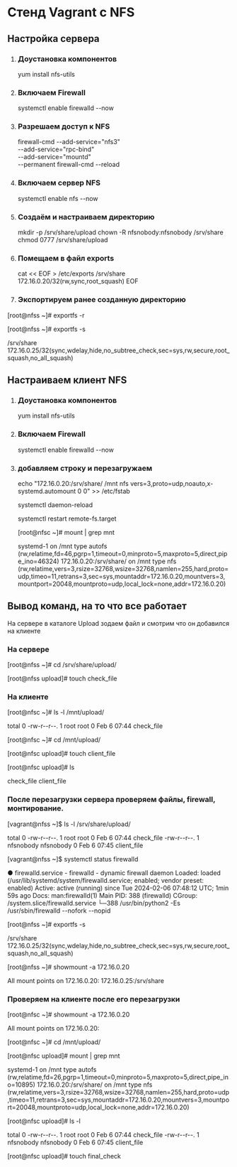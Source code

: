 # Стенд Vagrant с NFS
## Настройка сервера                                                                        

1. ### Доустановка компонентов
   yum install nfs-utils
3. ### Включаем Firewall
     systemctl enable firewalld --now 
4. ### Разрешаем доступ к NFS
     firewall-cmd --add-service="nfs3" \
     --add-service="rpc-bind" \
     --add-service="mountd" \
     --permanent 
     firewall-cmd --reload

5. ### Включаем сервер NFS
     systemctl enable nfs --now 
6. ### Cоздаём и настраиваем директорию
   mkdir -p /srv/share/upload 
   chown -R nfsnobody:nfsnobody /srv/share 
   chmod 0777 /srv/share/upload 

7. ### Помещаем в файл exports
   cat << EOF > /etc/exports 
   /srv/share 172.16.0.20/32(rw,sync,root_squash)
   EOF
8. ### Экспортируем ранее созданную директорию
[root@nfss ~]# exportfs -r

[root@nfss ~]# exportfs -s

/srv/share  172.16.0.25/32(sync,wdelay,hide,no_subtree_check,sec=sys,rw,secure,root_squash,no_all_squash)
## Настраиваем клиент NFS 

1. ### Доустановка компонентов
    yum install nfs-utils 

2. ### Включаем Firewall
    systemctl enable firewalld --now 
3. ### добавляем строку и перезагружаем 
    echo "172.16.0.20:/srv/share/ /mnt nfs vers=3,proto=udp,noauto,x-systemd.automount 0 0" >> /etc/fstab

    systemctl daemon-reload 

    systemctl restart remote-fs.target 

    [root@nfsc ~]# mount | grep mnt

    systemd-1 on /mnt type autofs (rw,relatime,fd=46,pgrp=1,timeout=0,minproto=5,maxproto=5,direct,pipe_ino=46324)
    172.16.0.20:/srv/share/ on /mnt type nfs 
    (rw,relatime,vers=3,rsize=32768,wsize=32768,namlen=255,hard,proto=udp,timeo=11,retrans=3,sec=sys,mountaddr=172.16.0.20,mountvers=3,mountport=20048,mountproto=udp,local_lock=none,addr=172.16.0.20)

 ## Вывод команд, на то что все работает
   На сервере в каталоге Upload зодаем файл и смотрим что он добавился на клиенте 
### На сервере
 [root@nfss ~]# cd /srv/share/upload/
 
 [root@nfss upload]# touch check_file

### На клиенте 
 [root@nfsc ~]# ls -l /mnt/upload/
 
 total 0
 -rw-r--r--. 1 root root 0 Feb  6 07:44 check_file
 
 [root@nfsc ~]# cd /mnt/upload/
 
 [root@nfsc upload]# touch client_file
 
 [root@nfsc upload]# ls
 
 check_file  client_file
 ### После перезагрузки сервера проверяем файлы, firewall, монтирование.
 [vagrant@nfss ~]$ ls -l /srv/share/upload/
 
 total 0
-rw-r--r--. 1 root      root      0 Feb  6 07:44 check_file
-rw-r--r--. 1 nfsnobody nfsnobody 0 Feb  6 07:45 client_file

[vagrant@nfss ~]$ systemctl status firewalld

● firewalld.service - firewalld - dynamic firewall daemon
   Loaded: loaded (/usr/lib/systemd/system/firewalld.service; enabled; vendor preset: enabled)
   Active: active (running) since Tue 2024-02-06 07:48:12 UTC; 1min 59s ago
     Docs: man:firewalld(1)
 Main PID: 388 (firewalld)
   CGroup: /system.slice/firewalld.service
           └─388 /usr/bin/python2 -Es /usr/sbin/firewalld --nofork --nopid

 [root@nfss ~]# exportfs -s

/srv/share  172.16.0.25/32(sync,wdelay,hide,no_subtree_check,sec=sys,rw,secure,root_squash,no_all_squash)

[root@nfss ~]# showmount -a 172.16.0.20

All mount points on 172.16.0.20:
172.16.0.25:/srv/share

### Проверяем на клиенте после его перезагрузки 
[root@nfsc ~]# showmount -a 172.16.0.20

All mount points on 172.16.0.20:

[root@nfsc ~]# cd /mnt/upload/

[root@nfsc upload]# mount | grep mnt

systemd-1 on /mnt type autofs (rw,relatime,fd=26,pgrp=1,timeout=0,minproto=5,maxproto=5,direct,pipe_ino=10895)
172.16.0.20:/srv/share/ on /mnt type nfs (rw,relatime,vers=3,rsize=32768,wsize=32768,namlen=255,hard,proto=udp,timeo=11,retrans=3,sec=sys,mountaddr=172.16.0.20,mountvers=3,mountport=20048,mountproto=udp,local_lock=none,addr=172.16.0.20)

[root@nfsc upload]# ls -l

total 0
-rw-r--r--. 1 root      root      0 Feb  6 07:44 check_file
-rw-r--r--. 1 nfsnobody nfsnobody 0 Feb  6 07:45 client_file

[root@nfsc upload]# touch final_check


